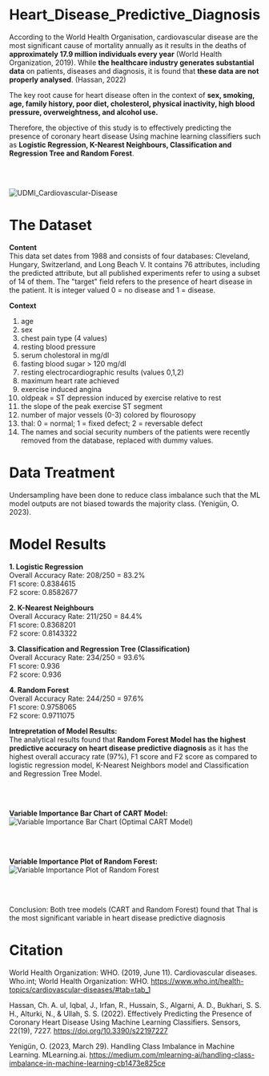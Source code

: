 # Heart_Disease_Predictive_Diagnosis
According to the World Health Organisation, cardiovascular disease are the most significant cause of mortality annually as it results in the deaths of __approximately  17.9 million individuals every year__ (World Health Organization, 2019). While __the healthcare industry generates substantial data__ on patients, diseases and diagnosis, it is found that __these data are not properly analysed__.  (Hassan, 2022) <br>

The key root cause for heart disease often in the context of __sex, smoking, age, family history, poor diet, cholesterol, physical inactivity, high blood pressure, overweightness, and alcohol use.__ <br>

Therefore, the objective of this study is to effectively predicting the presence of coronary heart disease Using machine learning classifiers such as __Logistic Regression, K-Nearest Neighbours, Classification and Regression Tree and Random Forest__.



<br>
<br>


![UDMI_Cardiovascular-Disease](https://github.com/alexksh2/Heart_Disease_Predictive_Diagnosis/assets/138288828/575e295e-984a-4fc9-9acd-7eb3f4c85f71)

# The Dataset

__Content__ <br>
This data set dates from 1988 and consists of four databases: Cleveland, Hungary, Switzerland, and Long Beach V. It contains 76 attributes, including the predicted attribute, but all published experiments refer to using a subset of 14 of them. The "target" field refers to the presence of heart disease in the patient. It is integer valued 0 = no disease and 1 = disease. <br>

__Context__ <br>
1. age <br>
2. sex <br>
3. chest pain type (4 values) <br>
4. resting blood pressure <br>
5. serum cholestoral in mg/dl <br>
6. fasting blood sugar > 120 mg/dl <br>
7. resting electrocardiographic results (values 0,1,2) <br>
8. maximum heart rate achieved <br>
9. exercise induced angina <br>
10. oldpeak = ST depression induced by exercise relative to rest <br>
11. the slope of the peak exercise ST segment <br>
12. number of major vessels (0-3) colored by flourosopy <br>
13. thal: 0 = normal; 1 = fixed defect; 2 = reversable defect <br>
14. The names and social security numbers of the patients were recently removed from the database, replaced with dummy values. <br>


# Data Treatment
Undersampling have been done to reduce class imbalance such that the ML model outputs are not biased towards the majority class.  (Yenigün, O. 2023).



# Model Results
__1. Logistic Regression__ <br>
   Overall Accuracy Rate: 208/250 = 83.2% <br>
   F1 score: 0.8384615 <br>
   F2 score: 0.8582677 <br>

__2. K-Nearest Neighbours__ <br>
   Overall Accuracy Rate: 211/250 = 84.4% <br>
   F1 score: 0.8368201 <br>
   F2 score: 0.8143322 <br>

__3. Classification and Regression Tree (Classification)__ <br>
   Overall Accuracy Rate: 234/250 = 93.6% <br>
   F1 score: 0.936 <br>
   F2 score: 0.936 <br>

__4. Random Forest__ <br>
   Overall Accuracy Rate: 244/250 = 97.6% <br>
   F1 score: 0.9758065 <br>
   F2 score: 0.9711075 <br>
   

__Intrepretation of Model Results:__ <br>
The analytical results found that __Random Forest Model has the highest predictive accuracy on heart disease predictive diagnosis__ as it has the highest overall accuracy rate (97%), F1 score and F2 score as compared to logistic regression model, K-Nearest Neighbors model and Classification and Regression Tree Model.

<br>
<br>

__Variable Importance Bar Chart of CART Model:__ <br>
![Variable Importance Bar Chart (Optimal CART Model)](https://github.com/alexksh2/Heart_Disease_Predictive_Diagnosis/assets/138288828/d2e662ee-4a1c-4985-ab5d-43f2863e43f6)

<br>
<br>

__Variable Importance Plot of Random Forest:__ <br>
![Variable Importance Plot of Random Forest](https://github.com/alexksh2/Heart_Disease_Predictive_Diagnosis/assets/138288828/4036fe18-2a2b-42c4-be40-daf8ef6fe2a2)

<br>
<br>



Conclusion: Both tree models (CART and Random Forest) found that Thal is the most significant variable in heart disease predictive diagnosis

# Citation
World Health Organization: WHO. (2019, June 11). Cardiovascular diseases. Who.int; World Health Organization: WHO. https://www.who.int/health-topics/cardiovascular-diseases/#tab=tab_1 <br>

Hassan, Ch. A. ul, Iqbal, J., Irfan, R., Hussain, S., Algarni, A. D., Bukhari, S. S. H., Alturki, N., & Ullah, S. S. (2022). Effectively Predicting the Presence of Coronary Heart Disease Using Machine Learning Classifiers. Sensors, 22(19), 7227. https://doi.org/10.3390/s22197227 <br>

Yenigün, O. (2023, March 29). Handling Class Imbalance in Machine Learning. MLearning.ai. https://medium.com/mlearning-ai/handling-class-imbalance-in-machine-learning-cb1473e825ce
